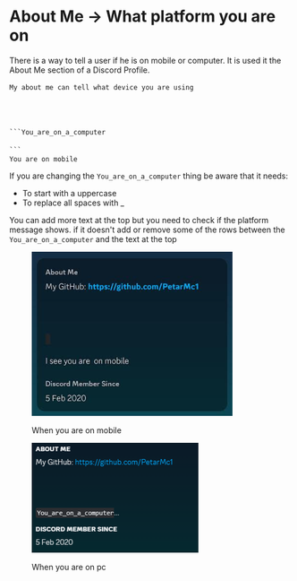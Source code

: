 # About Me -> What platform you are on

There is a way to tell a user if he is on mobile or computer. It is used it the About Me section of a Discord Profile.

````
My about me can tell what device you are using




```You_are_on_a_computer
 
```
You are on mobile
````

If you are changing the `You_are_on_a_computer` thing be aware that it needs:

* To start with a uppercase
* To replace all spaces with \_

You can add more text at the top but you need to check if the platform message shows. if it doesn't add or remove some of the rows between the `You_are_on_a_computer` and  the text at the top

<div align="left">

<figure><img src="../.gitbook/assets/img_2024-03-14_215013795.png" alt=""><figcaption><p>When you are on mobile</p></figcaption></figure>

</div>

<div align="left">

<figure><img src="../.gitbook/assets/img_2024-03-14_214731153.png" alt=""><figcaption><p>When you are on pc</p></figcaption></figure>

</div>
